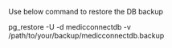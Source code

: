 Use below command to restore the DB backup 

pg_restore -U <postgres> -d medicconnectdb -v /path/to/your/backup/medicconnectdb.backup
